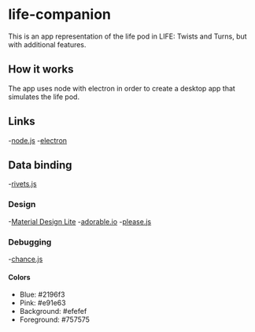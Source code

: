 # life-companion
This is an app representation of the life pod in LIFE: Twists and Turns, but with additional features.

## How it works
The app uses node with electron in order to create a desktop app that simulates the life pod.

## Links
-[node.js](https://nodejs.org/en/)
-[electron](http://electron.atom.io/)

## Data binding
-[rivets.js](http://rivetsjs.com/)

### Design
-[Material Design Lite](https://getmdl.io/)
-[adorable.io](http://avatars.adorable.io/)
-[please.js](http://www.checkman.io/please/)

### Debugging
-[chance.js](http://chancejs.com/)

#### Colors
- Blue: #2196f3
- Pink: #e91e63
- Background: #efefef
- Foreground: #757575
